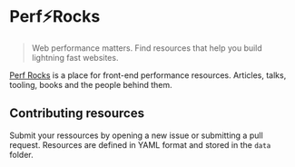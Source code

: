 # Perf⚡️Rocks
> Web performance matters. Find resources that help you build lightning fast websites.

<a href="http://www.perf.rocks">Perf Rocks</a> is a place for front-end performance resources. Articles, talks, tooling, books and the people behind them.

## Contributing resources

Submit your ressources by opening a new issue or submitting a pull request. Resources are defined in YAML format and stored in the `data` folder.

